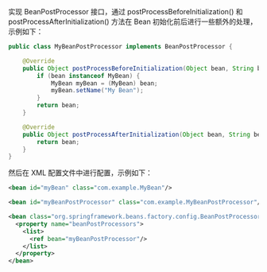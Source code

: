 实现 BeanPostProcessor 接口，通过 postProcessBeforeInitialization() 和 postProcessAfterInitialization() 方法在 Bean 初始化前后进行一些额外的处理，示例如下：
```java
public class MyBeanPostProcessor implements BeanPostProcessor {

    @Override
    public Object postProcessBeforeInitialization(Object bean, String beanName) throws BeansException {
        if (bean instanceof MyBean) {
            MyBean myBean = (MyBean) bean;
            myBean.setName("My Bean");
        }
        return bean;
    }

    @Override
    public Object postProcessAfterInitialization(Object bean, String beanName) throws BeansException {
        return bean;
    }
}

```

然后在 XML 配置文件中进行配置，示例如下：
```xml
<bean id="myBean" class="com.example.MyBean"/>

<bean id="myBeanPostProcessor" class="com.example.MyBeanPostProcessor"/>

<bean class="org.springframework.beans.factory.config.BeanPostProcessor">
  <property name="beanPostProcessors">
    <list>
      <ref bean="myBeanPostProcessor"/>
    </list>
  </property>
</bean>

```